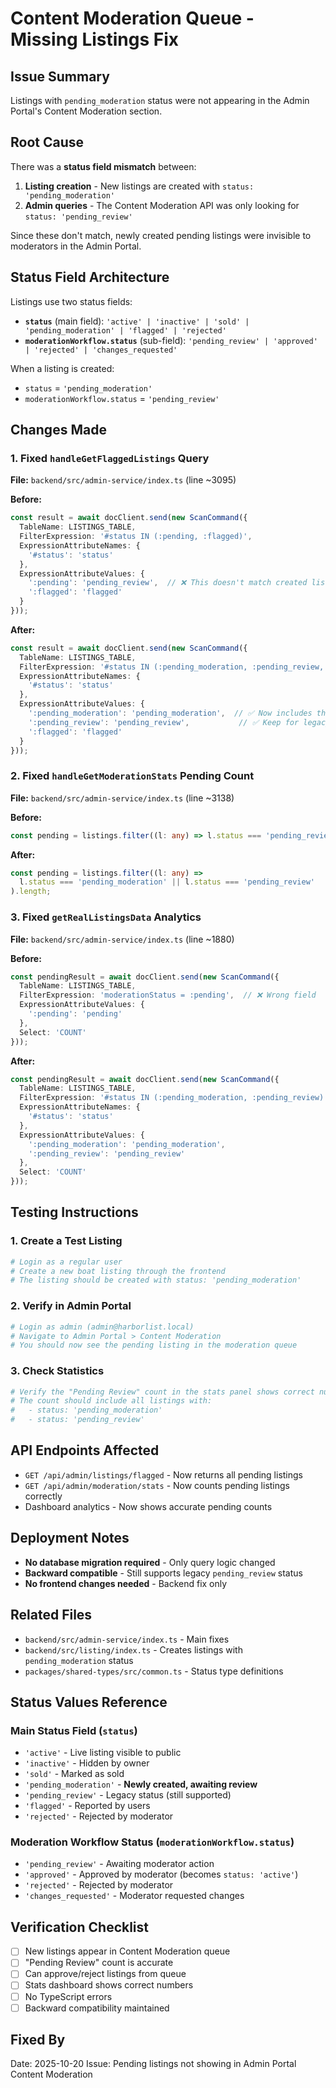 # Content Moderation Queue - Missing Listings Fix

## Issue Summary
Listings with `pending_moderation` status were not appearing in the Admin Portal's Content Moderation section.

## Root Cause
There was a **status field mismatch** between:
1. **Listing creation** - New listings are created with `status: 'pending_moderation'`
2. **Admin queries** - The Content Moderation API was only looking for `status: 'pending_review'`

Since these don't match, newly created pending listings were invisible to moderators in the Admin Portal.

## Status Field Architecture
Listings use two status fields:
- **`status`** (main field): `'active' | 'inactive' | 'sold' | 'pending_moderation' | 'flagged' | 'rejected'`
- **`moderationWorkflow.status`** (sub-field): `'pending_review' | 'approved' | 'rejected' | 'changes_requested'`

When a listing is created:
- `status` = `'pending_moderation'`
- `moderationWorkflow.status` = `'pending_review'`

## Changes Made

### 1. Fixed `handleGetFlaggedListings` Query
**File:** `backend/src/admin-service/index.ts` (line ~3095)

**Before:**
```typescript
const result = await docClient.send(new ScanCommand({
  TableName: LISTINGS_TABLE,
  FilterExpression: '#status IN (:pending, :flagged)',
  ExpressionAttributeNames: {
    '#status': 'status'
  },
  ExpressionAttributeValues: {
    ':pending': 'pending_review',  // ❌ This doesn't match created listings
    ':flagged': 'flagged'
  }
}));
```

**After:**
```typescript
const result = await docClient.send(new ScanCommand({
  TableName: LISTINGS_TABLE,
  FilterExpression: '#status IN (:pending_moderation, :pending_review, :flagged)',
  ExpressionAttributeNames: {
    '#status': 'status'
  },
  ExpressionAttributeValues: {
    ':pending_moderation': 'pending_moderation',  // ✅ Now includes this
    ':pending_review': 'pending_review',           // ✅ Keep for legacy
    ':flagged': 'flagged'
  }
}));
```

### 2. Fixed `handleGetModerationStats` Pending Count
**File:** `backend/src/admin-service/index.ts` (line ~3138)

**Before:**
```typescript
const pending = listings.filter((l: any) => l.status === 'pending_review').length;
```

**After:**
```typescript
const pending = listings.filter((l: any) => 
  l.status === 'pending_moderation' || l.status === 'pending_review'
).length;
```

### 3. Fixed `getRealListingsData` Analytics
**File:** `backend/src/admin-service/index.ts` (line ~1880)

**Before:**
```typescript
const pendingResult = await docClient.send(new ScanCommand({
  TableName: LISTINGS_TABLE,
  FilterExpression: 'moderationStatus = :pending',  // ❌ Wrong field
  ExpressionAttributeValues: {
    ':pending': 'pending'
  },
  Select: 'COUNT'
}));
```

**After:**
```typescript
const pendingResult = await docClient.send(new ScanCommand({
  TableName: LISTINGS_TABLE,
  FilterExpression: '#status IN (:pending_moderation, :pending_review)',  // ✅ Correct field
  ExpressionAttributeNames: {
    '#status': 'status'
  },
  ExpressionAttributeValues: {
    ':pending_moderation': 'pending_moderation',
    ':pending_review': 'pending_review'
  },
  Select: 'COUNT'
}));
```

## Testing Instructions

### 1. Create a Test Listing
```bash
# Login as a regular user
# Create a new boat listing through the frontend
# The listing should be created with status: 'pending_moderation'
```

### 2. Verify in Admin Portal
```bash
# Login as admin (admin@harborlist.local)
# Navigate to Admin Portal > Content Moderation
# You should now see the pending listing in the moderation queue
```

### 3. Check Statistics
```bash
# Verify the "Pending Review" count in the stats panel shows correct number
# The count should include all listings with:
#   - status: 'pending_moderation' 
#   - status: 'pending_review'
```

## API Endpoints Affected
- `GET /api/admin/listings/flagged` - Now returns all pending listings
- `GET /api/admin/moderation/stats` - Now counts pending listings correctly
- Dashboard analytics - Now shows accurate pending counts

## Deployment Notes
- **No database migration required** - Only query logic changed
- **Backward compatible** - Still supports legacy `pending_review` status
- **No frontend changes needed** - Backend fix only

## Related Files
- `backend/src/admin-service/index.ts` - Main fixes
- `backend/src/listing/index.ts` - Creates listings with `pending_moderation` status
- `packages/shared-types/src/common.ts` - Status type definitions

## Status Values Reference

### Main Status Field (`status`)
- `'active'` - Live listing visible to public
- `'inactive'` - Hidden by owner
- `'sold'` - Marked as sold
- `'pending_moderation'` - **Newly created, awaiting review**
- `'pending_review'` - Legacy status (still supported)
- `'flagged'` - Reported by users
- `'rejected'` - Rejected by moderator

### Moderation Workflow Status (`moderationWorkflow.status`)
- `'pending_review'` - Awaiting moderator action
- `'approved'` - Approved by moderator (becomes `status: 'active'`)
- `'rejected'` - Rejected by moderator
- `'changes_requested'` - Moderator requested changes

## Verification Checklist
- [ ] New listings appear in Content Moderation queue
- [ ] "Pending Review" count is accurate
- [ ] Can approve/reject listings from queue
- [ ] Stats dashboard shows correct numbers
- [ ] No TypeScript errors
- [ ] Backward compatibility maintained

## Fixed By
Date: 2025-10-20
Issue: Pending listings not showing in Admin Portal Content Moderation
